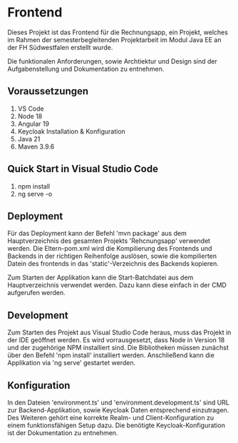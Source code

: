 # Frontend

Dieses Projekt ist das Frontend für die Rechnungsapp, ein Projekt, welches im Rahmen der semesterbegleitenden Projektarbeit im Modul Java EE an der FH Südwestfalen erstellt wurde.

Die funktionalen Anforderungen, sowie Archtiektur und Design sind der Aufgabenstellung und Dokumentation zu entnehmen.

## Voraussetzungen
1. VS Code
2. Node 18
3. Angular 19
4. Keycloak Installation & Konfiguration
4. Java 21
5. Maven 3.9.6

## Quick Start in Visual Studio Code
1. npm install
2. ng serve -o

## Deployment
Für das Deployment kann der Befehl 'mvn package' aus dem Hauptverzeichnis des gesamten Projekts 'Rehcnungsapp' verwendet werden. Die Eltern-pom.xml wird die Kompilierung
des Frontends und Backends in der richtigen Reihenfolge auslösen, sowie die kompilierten Datein des frontends in das 'static'-Verzeichnis des Backends kopieren.

Zum Starten der Applikation kann die Start-Batchdatei aus dem Hauptverzeichnis verwendet werden. Dazu kann diese einfach in der CMD aufgerufen werden. 

## Development

Zum Starten des Projekt aus Visual Studio Code heraus, muss das Projekt in der IDE geöffnet werden. Es wird vorrausgesetzt, dass Node in Version 18 und der zugehörige NPM installiert sind.
Die Bibliotheken müssen zunächst über den Befehl 'npm install' installiert werden. Anschließend kann die Applikation via 'ng serve' gestartet werden. 

## Konfiguration

In den Dateien 'environment.ts' und 'environment.development.ts' sind URL zur Backend-Applikation, sowie Keycloak Daten entsprechend einzutragen.
Des Weiteren gehört eine korrekte Realm- und Client-Konfiguration zu einem funktionsfähigen Setup dazu. Die benötigte Keycloak-Konfiguration ist der Dokumentation zu entnehmen.
